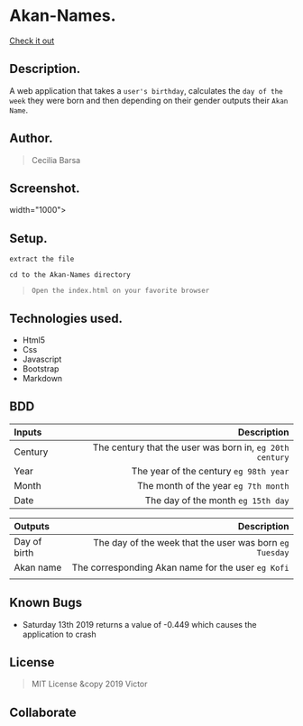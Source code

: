 # Akan-Names.
[Check it out](https://cecibarasa.github.io/birth-day/)

## Description.
A web application that takes a ``user's birthday``, calculates the ``day of the week`` they were born and then depending on their gender outputs their ``Akan Name``. 

## Author.
 > Cecilia Barsa

## Screenshot.
width="1000">
 
 ## Setup.
 > 
 
 ``extract the file``
 
 ``cd to the Akan-Names directory``
 
 > ``Open the index.html on your favorite browser``

## Technologies used.
  * Html5
  * Css
  * Javascript
  * Bootstrap
  * Markdown
  
## BDD
| Inputs |  Description |
| :---         |          ---: |
| Century   | The century that the user was born in, ``eg 20th century``|
| Year     | The year of the century ``eg 98th year``   |
| Month     | The month of the year ``eg 7th month``     |
| Date     |  The day of the month ``eg 15th day`` |


| Outputs |  Description |
| :---         |          ---: |
| Day of birth  | The day of the week that the user was born ``eg Tuesday`` |
| Akan name    |  The corresponding Akan name for the user ``eg Kofi``    |
|     |      |


## Known Bugs
* Saturday 13th 2019 returns a value of -0.449 which causes the application to crash

## License
> MIT License &copy 2019 Victor 

## Collaborate

